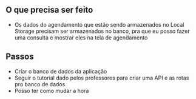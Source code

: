 ## O que precisa ser feito
- Os dados do agendamento que estão sendo armazenados no Local Storage precisam ser armazenados no banco, pra que eu posso fazer uma consulta e mostrar eles na tela de agendamento
## Passos
- Criar o banco de dados da aplicação
- Seguir o tutorial dado pelos professores para criar uma API e as rotas pro banco de dados
- Posso ter como mudar a hora
